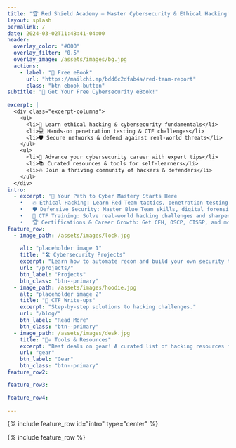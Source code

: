```yaml
---
title: "🏆 Red Shield Academy – Master Cybersecurity & Ethical Hacking"
layout: splash
permalink: /
date: 2024-03-02T11:48:41-04:00
header:
  overlay_color: "#000"
  overlay_filter: "0.5"
  overlay_image: /assets/images/bg.jpg
  actions:
    - label: "🚀 Free eBook"
      url: "https://mailchi.mp/bdd6c2dfab4a/red-team-report"
      class: "btn ebook-button"
subtitle: "🎁 Get Your Free Cybersecurity eBook!"
  
excerpt: |
  <div class="excerpt-columns">
    <ul>
      <li>🔐 Learn ethical hacking & cybersecurity fundamentals</li>
      <li>💻 Hands-on penetration testing & CTF challenges</li>
      <li>🛡️ Secure networks & defend against real-world threats</li>
    </ul>
    <ul>
      <li>🚀 Advance your cybersecurity career with expert tips</li>
      <li>📚 Curated resources & tools for self-learners</li>
      <li>🔥 Join a thriving community of hackers & defenders</li>
    </ul>
  </div>
intro:
  - excerpt: '🔹 Your Path to Cyber Mastery Starts Here
	•	🔥 Ethical Hacking: Learn Red Team tactics, penetration testing, and exploit development.
	•	🛡 Defensive Security: Master Blue Team skills, digital forensics, and incident response.
	•	🎯 CTF Training: Solve real-world hacking challenges and sharpen your skills.
	•	🏆 Certifications & Career Growth: Get CEH, OSCP, CISSP, and more—we guide you to success.'
feature_row:
  - image_path: /assets/images/lock.jpg
    
    alt: "placeholder image 1"
    title: "🛠 Cybersecurity Projects"
    excerpt: "Learn how to automate recon and build your own security tools."
    url: "/projects/"
    btn_label: "Projects"
    btn_class: "btn--primary"
  - image_path: /assets/images/hoodie.jpg
    alt: "placeholder image 2"
    title: "🎯 CTF Write-ups"
    excerpt: "Step-by-step solutions to hacking challenges."
    url: "/blog/"
    btn_label: "Read More"
    btn_class: "btn--primary"
  - image_path: /assets/images/desk.jpg
    title: "🏴‍☠️ Tools & Resources"
    excerpt: "Best deals on gear! A curated list of hacking resources for self-learners."
    url: "gear"
    btn_label: "Gear"
    btn_class: "btn--primary"
feature_row2:

feature_row3:

feature_row4:
 
---
```


{% include feature_row id="intro" type="center" %}

{% include feature_row %}



